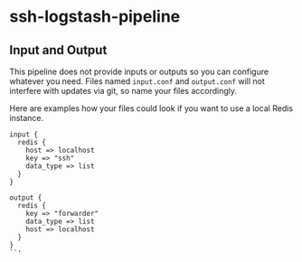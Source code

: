 # ssh-logstash-pipeline

## Input and Output ##

This pipeline does not provide inputs or outputs so you can configure whatever you need. Files named `input.conf` and `output.conf` will not interfere with updates via git, so name your files accordingly.

Here are examples how your files could look if you want to use a local Redis instance.

```
input {
  redis {
    host => localhost
    key => "ssh"
    data_type => list
  }
}

output {
  redis {
    key => "forwarder"
    data_type => list
    host => localhost
  }
}
``'

